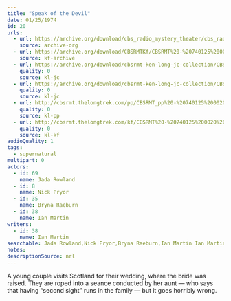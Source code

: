 ```yaml
---
title: "Speak of the Devil"
date: 01/25/1974
id: 20
urls: 
  - url: https://archive.org/download/cbs_radio_mystery_theater/cbs_radio_mystery_theater-0001-0050.zip/cbs_radio_mystery_theater-0001-0050%2Fcbsrmt_0020_speak_of_the_devil.mp3
    source: archive-org
  - url: https://archive.org/download/CBSRMTKf/CBSRMT%20-%20740125%200020%20Speak%20Of%20The%20Devil_kf.mp3
    source: kf-archive
  - url: https://archive.org/download/cbsrmt-ken-long-jc-collection/CBSRMT - 740125 0020 Speak Of The Devil vbr fb2 hb_jc.mp3
    quality: 0
    source: kl-jc
  - url: https://archive.org/download/cbsrmt-ken-long-jc-collection/CBSRMT - 740125 0020 Speak of the Devil vbr df buzz spd vol_jc.mp3
    quality: 0
    source: kl-jc
  - url: http://cbsrmt.thelongtrek.com/pp/CBSRMT_pp%20-%20740125%200020%20Speak%20of%20the%20Devil.mp3
    quality: 0
    source: kl-pp
  - url: http://cbsrmt.thelongtrek.com/kf/CBSRMT%20-%20740125%200020%20Speak%20Of%20The%20Devil_kf.mp3
    quality: 0
    source: kl-kf
audioQuality: 1
tags: 
  - supernatural
multipart: 0
actors:  
  - id: 69
    name: Jada Rowland  
  - id: 8
    name: Nick Pryor  
  - id: 35
    name: Bryna Raeburn  
  - id: 38
    name: Ian Martin
writers:  
  - id: 38
    name: Ian Martin
searchable: Jada Rowland,Nick Pryor,Bryna Raeburn,Ian Martin Ian Martin
notes: 
descriptionSource: nrl
---
```

A young couple visits Scotland for their wedding, where the bride was raised. They are roped into a seance conducted by her aunt — who says that having “second sight” runs in the family — but it goes horribly wrong.